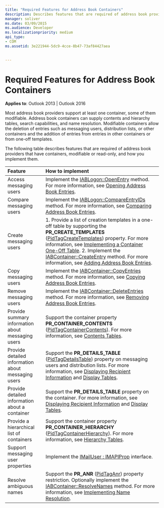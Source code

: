 ```yaml
---
title: "Required Features for Address Book Containers"
description: Describes features that are required of address book providers that have containers, modifiable or read-only, and how you implement them.
manager: soliver
ms.date: 03/09/2015
ms.audience: Developer
ms.localizationpriority: medium
api_type:
- COM
ms.assetid: 3e221944-5dc9-4cce-8b47-73af84427aea
 
 
---
```


# Required Features for Address Book Containers

  
  
**Applies to**: Outlook 2013 | Outlook 2016 
  
Most address book providers support at least one container, some of them modifiable. Address book containers can supply contents and hierarchy tables, search capabilities, and name resolution. Modifiable containers allow the deletion of entries such as messaging users, distribution lists, or other containers and the addition of entries from entries in other containers or from one-off templates.
  
The following table describes features that are required of address book providers that have containers, modifiable or read-only, and how you implement them.
  
|**Feature**|**How to implement**|
|:-----|:-----|
|Access messaging users  <br/> |Implement the [IABLogon::OpenEntry](iablogon-openentry.md) method. For more information, see [Opening Address Book Entries](opening-address-book-entries.md). |
|Compare messaging users  <br/> |Implement the [IABLogon::CompareEntryIDs](iablogon-compareentryids.md) method. For more information, see [Comparing Address Book Entries](comparing-address-book-entries.md). |
|Create messaging users  <br/> |1. Provide a list of creation templates in a one-off table by supporting the **PR_CREATE_TEMPLATES** ([PidTagCreateTemplates](pidtagcreatetemplates-canonical-property.md)) property. For more information, see [Implementing a Container One-Off Table](implementing-a-container-one-off-table.md). 2. Implement the [IABContainer::CreateEntry](iabcontainer-createentry.md) method. For more information, see [Adding Address Book Entries](adding-address-book-entries.md). |
|Copy messaging users  <br/> |Implement the [IABContainer::CopyEntries](iabcontainer-copyentries.md) method. For more information, see [Copying Address Book Entries](copying-address-book-entries.md). |
|Remove messaging users  <br/> |Implement the [IABContainer::DeleteEntries](iabcontainer-deleteentries.md) method. For more information, see [Removing Address Book Entries](removing-address-book-entries.md). |
|Provide summary information about messaging users  <br/> |Support the container property **PR_CONTAINER_CONTENTS** ([PidTagContainerContents](pidtagcontainercontents-canonical-property.md)). For more information, see [Contents Tables](contents-tables.md). |
|Provide detailed information about messaging users  <br/> |Support the **PR_DETAILS_TABLE** ([PidTagDetailsTable](pidtagdetailstable-canonical-property.md)) property on messaging users and distribution lists. For more information, see [Displaying Recipient Information](displaying-recipient-information.md) and [Display Tables](display-tables.md). |
|Provide detailed information about a container  <br/> |Support the **PR_DETAILS_TABLE** property on the container. For more information, see [Displaying Recipient Information](displaying-recipient-information.md) and [Display Tables](display-tables.md). |
|Provide a hierarchical list of containers  <br/> |Support the container property **PR_CONTAINER_HIERARCHY** ([PidTagContainerHierarchy](pidtagcontainerhierarchy-canonical-property.md)). For more information, see [Hierarchy Tables](hierarchy-tables.md). |
|Support messaging user properties  <br/> |Implement the [IMailUser : IMAPIProp](imailuserimapiprop.md) interface. |
|Resolve ambiguous names  <br/> | Support the **PR_ANR** ([PidTagAnr](pidtaganr-canonical-property.md)) property restriction.  Optionally implement the [IABContainer::ResolveNames](iabcontainer-resolvenames.md) method. For more information, see [Implementing Name Resolution](implementing-name-resolution.md). |
   

